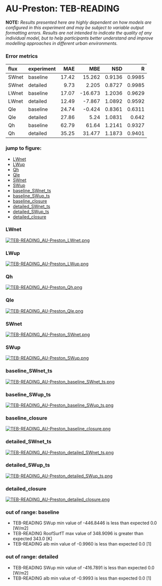 # AU-Preston: TEB-READING

**NOTE:** *Results presented here are highly dependent on how models are configured in this experiment and may be subject to variable output formatting errors. Results are not intended to indicate the quality of any individual model, but to help participants better understand and improve modelling approaches in different urban environments.*

### Error metrics

| flux   | experiment   |   MAE |     MBE |    NSD |      R |
|:-------|:-------------|------:|--------:|-------:|-------:|
| SWnet  | baseline     | 17.42 |  15.262 | 0.9136 | 0.9985 |
| SWnet  | detailed     |  9.73 |   2.205 | 0.8727 | 0.9985 |
| LWnet  | baseline     | 17.07 | -16.673 | 1.2036 | 0.9629 |
| LWnet  | detailed     | 12.49 |  -7.867 | 1.0892 | 0.9592 |
| Qle    | baseline     | 24.74 |  -0.424 | 0.8361 | 0.6311 |
| Qle    | detailed     | 27.86 |   5.24  | 1.0831 | 0.642  |
| Qh     | baseline     | 62.79 |  61.64  | 1.2141 | 0.9327 |
| Qh     | detailed     | 35.25 |  31.477 | 1.1873 | 0.9401 |

### jump to figure:
 - [LWnet](#lwnet)
 - [LWup](#lwup)
 - [Qh](#qh)
 - [Qle](#qle)
 - [SWnet](#swnet)
 - [SWup](#swup)
 - [baseline_SWnet_ts](#baseline_swnet_ts)
 - [baseline_SWup_ts](#baseline_swup_ts)
 - [baseline_closure](#baseline_closure)
 - [detailed_SWnet_ts](#detailed_swnet_ts)
 - [detailed_SWup_ts](#detailed_swup_ts)
 - [detailed_closure](#detailed_closure)

### <a name="lwnet"></a>LWnet
[![TEB-READING_AU-Preston_LWnet.png](TEB-READING_AU-Preston_LWnet.png)](TEB-READING_AU-Preston_LWnet.png)

### <a name="lwup"></a>LWup
[![TEB-READING_AU-Preston_LWup.png](TEB-READING_AU-Preston_LWup.png)](TEB-READING_AU-Preston_LWup.png)

### <a name="qh"></a>Qh
[![TEB-READING_AU-Preston_Qh.png](TEB-READING_AU-Preston_Qh.png)](TEB-READING_AU-Preston_Qh.png)

### <a name="qle"></a>Qle
[![TEB-READING_AU-Preston_Qle.png](TEB-READING_AU-Preston_Qle.png)](TEB-READING_AU-Preston_Qle.png)

### <a name="swnet"></a>SWnet
[![TEB-READING_AU-Preston_SWnet.png](TEB-READING_AU-Preston_SWnet.png)](TEB-READING_AU-Preston_SWnet.png)

### <a name="swup"></a>SWup
[![TEB-READING_AU-Preston_SWup.png](TEB-READING_AU-Preston_SWup.png)](TEB-READING_AU-Preston_SWup.png)

### <a name="baseline_swnet_ts"></a>baseline_SWnet_ts
[![TEB-READING_AU-Preston_baseline_SWnet_ts.png](TEB-READING_AU-Preston_baseline_SWnet_ts.png)](TEB-READING_AU-Preston_baseline_SWnet_ts.png)

### <a name="baseline_swup_ts"></a>baseline_SWup_ts
[![TEB-READING_AU-Preston_baseline_SWup_ts.png](TEB-READING_AU-Preston_baseline_SWup_ts.png)](TEB-READING_AU-Preston_baseline_SWup_ts.png)

### <a name="baseline_closure"></a>baseline_closure
[![TEB-READING_AU-Preston_baseline_closure.png](TEB-READING_AU-Preston_baseline_closure.png)](TEB-READING_AU-Preston_baseline_closure.png)

### <a name="detailed_swnet_ts"></a>detailed_SWnet_ts
[![TEB-READING_AU-Preston_detailed_SWnet_ts.png](TEB-READING_AU-Preston_detailed_SWnet_ts.png)](TEB-READING_AU-Preston_detailed_SWnet_ts.png)

### <a name="detailed_swup_ts"></a>detailed_SWup_ts
[![TEB-READING_AU-Preston_detailed_SWup_ts.png](TEB-READING_AU-Preston_detailed_SWup_ts.png)](TEB-READING_AU-Preston_detailed_SWup_ts.png)

### <a name="detailed_closure"></a>detailed_closure
[![TEB-READING_AU-Preston_detailed_closure.png](TEB-READING_AU-Preston_detailed_closure.png)](TEB-READING_AU-Preston_detailed_closure.png)

### out of range: baseline

 - TEB-READING SWup min value of -446.8446 is less than expected 0.0 [W/m2]
 - TEB-READING RoofSurfT max value of 348.9096 is greater than expected 343.0 [K]
 - TEB-READING alb min value of -0.9960 is less than expected 0.0 [1]

### out of range: detailed

 - TEB-READING SWup min value of -416.7891 is less than expected 0.0 [W/m2]
 - TEB-READING alb min value of -0.9993 is less than expected 0.0 [1]


